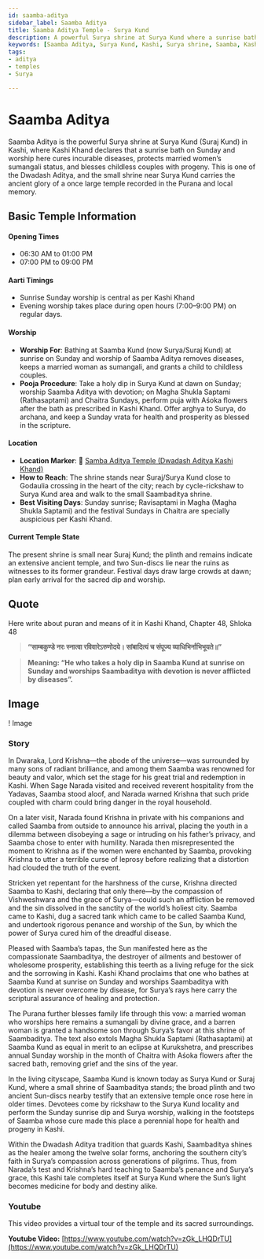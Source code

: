 ```yaml
---
id: saamba-aditya
sidebar_label: Saamba Aditya
title: Saamba Aditya Temple - Surya Kund
description: A powerful Surya shrine at Surya Kund where a sunrise bath on Sunday and worship cures diseases, protects married women, and blesses childless couples.
keywords: [Saamba Aditya, Surya Kund, Kashi, Surya shrine, Saamba, Kashi Khand]
tags:
- aditya
- temples
- Surya

---
```

# Saamba Aditya

Saamba Aditya is the powerful Surya shrine at Surya Kund (Suraj Kund) in Kashi, where Kashi Khand declares that a sunrise bath on Sunday and worship here cures incurable diseases, protects married women’s sumangali status, and blesses childless couples with progeny. This is one of the Dwadash Aditya, and the small shrine near Surya Kund carries the ancient glory of a once large temple recorded in the Purana and local memory.

## Basic Temple Information

#### Opening Times
* 06:30 AM to 01:00 PM
* 07:00 PM to 09:00 PM

#### Aarti Timings
* Sunrise Sunday worship is central as per Kashi Khand
* Evening worship takes place during open hours (7:00–9:00 PM) on regular days.

#### Worship
* **Worship For**: Bathing at Saamba Kund (now Surya/Suraj Kund) at sunrise on Sunday and worship of Saamba Aditya removes diseases, keeps a married woman as sumangali, and grants a child to childless couples.
* **Pooja Procedure**: Take a holy dip in Surya Kund at dawn on Sunday; worship Saamba Aditya with devotion; on Magha Shukla Saptami (Rathasaptami) and Chaitra Sundays, perform puja with Aśoka flowers after the bath as prescribed in Kashi Khand. Offer arghya to Surya, do archana, and keep a Sunday vrata for health and prosperity as blessed in the scripture.

#### Location
* **Location Marker**: 📍 [Samba Aditya Temple (Dwadash Aditya Kashi Khand)](https://maps.app.goo.gl/WiZ1aZDt4HXuSpuF7)
* **How to Reach**: The shrine stands near Suraj/Surya Kund close to Godaulia crossing in the heart of the city; reach by cycle-rickshaw to Surya Kund area and walk to the small Saambaditya shrine.
* **Best Visiting Days**: Sunday sunrise; Ravisaptami in Magha (Magha Shukla Saptami) and the festival Sundays in Chaitra are specially auspicious per Kashi Khand.


#### Current Temple State
The present shrine is small near Suraj Kund; the plinth and remains indicate an extensive ancient temple, and two Sun-discs lie near the ruins as witnesses to its former grandeur. Festival days draw large crowds at dawn; plan early arrival for the sacred dip and worship.

## Quote
Here write about puran and means of it in Kashi Khand, Chapter 48, Shloka 48

> **“साम्बकुण्डे नरः स्नात्वा रविवारेऽरुणोदये। सांबादित्यं च संपूज्य व्याधिभिर्नाभिभूयते॥”**

> **Meaning: “He who takes a holy dip in Saamba Kund at sunrise on Sunday and worships Saambaditya with devotion is never afflicted by diseases”.**

## Image 

! Image

### Story

In Dwaraka, Lord Krishna—the abode of the universe—was surrounded by many sons of radiant brilliance, and among them Saamba was renowned for beauty and valor, which set the stage for his great trial and redemption in Kashi. When Sage Narada visited and received reverent hospitality from the Yadavas, Saamba stood aloof, and Narada warned Krishna that such pride coupled with charm could bring danger in the royal household.

On a later visit, Narada found Krishna in private with his companions and called Saamba from outside to announce his arrival, placing the youth in a dilemma between disobeying a sage or intruding on his father’s privacy, and Saamba chose to enter with humility. Narada then misrepresented the moment to Krishna as if the women were enchanted by Saamba, provoking Krishna to utter a terrible curse of leprosy before realizing that a distortion had clouded the truth of the event.

Stricken yet repentant for the harshness of the curse, Krishna directed Saamba to Kashi, declaring that only there—by the compassion of Vishweshwara and the grace of Surya—could such an affliction be removed and the sin dissolved in the sanctity of the world’s holiest city. Saamba came to Kashi, dug a sacred tank which came to be called Saamba Kund, and undertook rigorous penance and worship of the Sun, by which the power of Surya cured him of the dreadful disease.

Pleased with Saamba’s tapas, the Sun manifested here as the compassionate Saambaditya, the destroyer of ailments and bestower of wholesome prosperity, establishing this teerth as a living refuge for the sick and the sorrowing in Kashi. Kashi Khand proclaims that one who bathes at Saamba Kund at sunrise on Sunday and worships Saambaditya with devotion is never overcome by disease, for Surya’s rays here carry the scriptural assurance of healing and protection.

The Purana further blesses family life through this vow: a married woman who worships here remains a sumangali by divine grace, and a barren woman is granted a handsome son through Surya’s favor at this shrine of Saambaditya. The text also extols Magha Shukla Saptami (Rathasaptami) at Saamba Kund as equal in merit to an eclipse at Kurukshetra, and prescribes annual Sunday worship in the month of Chaitra with Aśoka flowers after the sacred bath, removing grief and the sins of the year.

In the living cityscape, Saamba Kund is known today as Surya Kund or Suraj Kund, where a small shrine of Saambaditya stands; the broad plinth and two ancient Sun-discs nearby testify that an extensive temple once rose here in older times. Devotees come by rickshaw to the Surya Kund locality and perform the Sunday sunrise dip and Surya worship, walking in the footsteps of Saamba whose cure made this place a perennial hope for health and progeny in Kashi.

Within the Dwadash Aditya tradition that guards Kashi, Saambaditya shines as the healer among the twelve solar forms, anchoring the southern city’s faith in Surya’s compassion across generations of pilgrims. Thus, from Narada’s test and Krishna’s hard teaching to Saamba’s penance and Surya’s grace, this Kashi tale completes itself at Surya Kund where the Sun’s light becomes medicine for body and destiny alike.

### Youtube

This video provides a virtual tour of the temple and its sacred surroundings.

**Youtube Video:** [https://www.youtube.com/watch?v=zGk_LHQDrTU](https://www.youtube.com/watch?v=zGk_LHQDrTU)